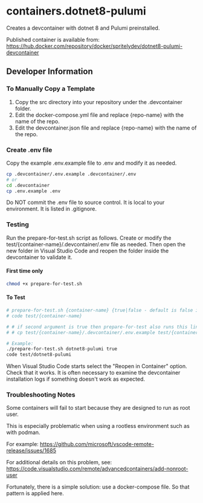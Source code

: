 # containers.dotnet8-pulumi
Creates a devcontainer with dotnet 8 and Pulumi preinstalled.

Published container is available from: https://hub.docker.com/repository/docker/spritelydev/dotnet8-pulumi-devcontainer

## Developer Information

### To Manually Copy a Template
1. Copy the src directory into your repository under the .devcontainer folder.
2. Edit the docker-compose.yml file and replace {repo-name} with the name of the repo.
3. Edit the devcontainer.json file and replace {repo-name} with the name of the repo.

### Create .env file
Copy the example .env.example file to .env and modify it as needed.

```bash
cp .devcontainer/.env.example .devcontainer/.env
# or
cd .devcontainer
cp .env.example .env
```

Do NOT commit the .env file to source control. It is local to your environment. It is listed in .gitignore.

### Testing
Run the prepare-for-test.sh script as follows. Create or modify the test/{container-name}/.devcontainer/.env file as needed. Then open the new folder in Visual Studio Code and reopen the folder inside the devcontainer to validate it.

#### First time only
```bash
chmod +x prepare-for-test.sh
```

#### To Test
```bash
# prepare-for-test.sh {container-name} {true|false - default is false if not supplied}
# code test/{container-name}

# # if second argument is true then prepare-for-test also runs this line:
# # cp test/{container-name}/.devcontainer/.env.example test/{container-name}/.devcontainer/.env

# Example:
./prepare-for-test.sh dotnet8-pulumi true
code test/dotnet8-pulumi
```

When Visual Studio Code starts select the "Reopen in Container" option. Check that it works. It is often necessary to examine the devcontainer installation logs if something doesn't work as expected.

### Troubleshooting Notes
Some containers will fail to start because they are designed to run as root user.

This is especially problematic when using a rootless environment such as with podman.

For example: https://github.com/microsoft/vscode-remote-release/issues/1685

For additional details on this problem, see: https://code.visualstudio.com/remote/advancedcontainers/add-nonroot-user

Fortunately, there is a simple solution: use a docker-compose file. So that pattern is applied here.
